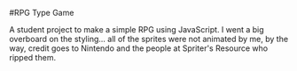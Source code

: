 #RPG Type Game

A student project to make a simple RPG using JavaScript. I went a big overboard on the styling... all of the sprites were not animated by me, by the way, credit goes to Nintendo and the people at Spriter's Resource who ripped them.
